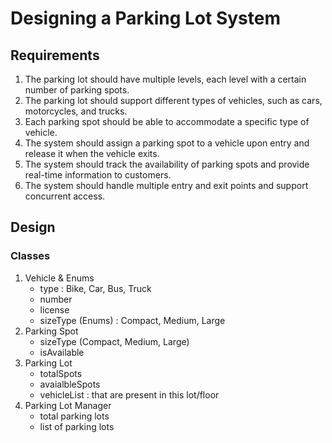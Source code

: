 # Designing a Parking Lot System

## Requirements
1. The parking lot should have multiple levels, each level with a certain number of parking spots.
2. The parking lot should support different types of vehicles, such as cars, motorcycles, and trucks.
3. Each parking spot should be able to accommodate a specific type of vehicle.
4. The system should assign a parking spot to a vehicle upon entry and release it when the vehicle exits.
5. The system should track the availability of parking spots and provide real-time information to customers.
6. The system should handle multiple entry and exit points and support concurrent access.

## Design

### Classes
1. Vehicle & Enums 
    - type : Bike, Car, Bus, Truck
    - number
    - license
    - sizeType (Enums) : Compact, Medium, Large
2. Parking Spot 
    - sizeType (Compact, Medium, Large)
    - isAvailable
3. Parking Lot 
    - totalSpots
    - avaialbleSpots
    - vehicleList : that are present in this lot/floor
4. Parking Lot Manager
    - total parking lots 
    - list of parking lots